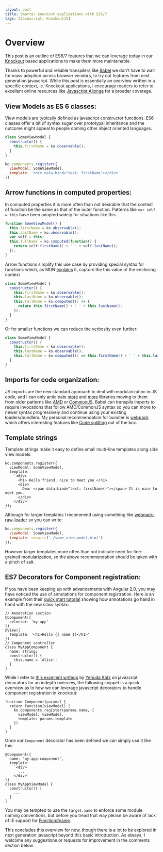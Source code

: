 ```yaml
---
layout: post
title: Smarter knockout applications with ES6/7
tags: [Javascript, KnockoutJS]
---
```


# Overview

This post is an outline of ES6/7 features that we can leverage today in our [Knockout](http://knockoutjs.com) based applications to make them more maintainable.

Thanks to powerful and reliable transpilers like [Babel](http://babeljs.io) we don't have to wait for mass adoption across browser vendors, to try out features from next generation javascript. While this post is essentially an overview written in a specific context, ie. Knockout applications, I encourage readers to refer to excellent online resources like [Javascript Allonge](https://leanpub.com/javascriptallongesix) for a broader coverage.

## View Models as ES 6 classes:

View models are typically defined as javascript constructor functions. ES6 classes offer a bit of syntax sugar over prototypal inheritance and the outcome might appeal to people coming other object oriented languages.

```javascript
class SomeViewModel {
  constructor() {
    this.firstName = ko.observable();
  }
}

ko.components.register({
  viewModel: SomeViewModel,
  template: '<div data-bind="text: firstName"></div>'
})
```

## Arrow functions in computed properties:

In computed properties it is more often than not desirable that the context of function be the same as that of the outer function. Patterns like `var self = this` have been adopted widely for situations like this.

```javascript
function SomeViewModel() {
  this.firstName = ko.observable();
  this.lastName = ko.observable();
  var self = this;
  this.fullName = ko.computed(function() {
    return self.firstName() + ' ' + self.lastName();
  });
}
```

Arrow functions simplify this use case by providing special syntax for functions which, as MDN [explains](https://developer.mozilla.org/en-US/docs/Web/JavaScript/Reference/Functions/Arrow_functions) it, capture the this value of the enclosing context

```javascript
class SomeViewModel {
  constructor() {
    this.firstName = ko.observable();
    this.lastName = ko.observable();
    this.fullName = ko.computed(() => {
      return this.firstName() + ' ' + this.lastName();
    });
  }
}
```

Or for smaller functions we can reduce the verbosity even further:

```javascript
class SomeViewModel {
  constructor() {
    this.firstName = ko.observable();
    this.lastName = ko.observable();
    this.fullName = ko.computed(() => this.firstName() + ' ' + this.lastName());
  }
}
```

## Imports for code organization:

JS imports are the new standard approach to deal with modularization in JS code, and I can only anticipate [more](https://angular.io/) and [more](http://aurelia.io/) libraries moving to them from older patterns like [AMD](https://github.com/amdjs/amdjs-api/wiki/AMD) or [CommonJS](http://wiki.commonjs.org/wiki/CommonJS). Babel can transpile imports to require invocations that follow AMD/CommonJS syntax so you can move to newer syntax progressively and continue using your existing loaders/bundlers. My personal recommendation for bundler is [webpack](http://webpack.github.io/) which offers interesting features like [Code splitting](http://webpack.github.io/docs/code-splitting.html) out of the box.

## Template strings

Template strings make it easy to define small multi-line templates along side view models.

```
ko.components.register({
  viewModel: SomeViewModel,
  template:
    `<div>
      <h1> Hello friend, nice to meet you </h1>
      <div>
        Dear <span data-bind="text: firstName()"></span> It is nice to meet you.
      </div>
    </div>`
});
```

Although for larger templates I recommend using something like [webpack-raw-loader](https://github.com/webpack/raw-loader) so you can write:

```javascript
ko.components.register({
  viewModel: SomeViewModel,
  template: require('./some_view_model.html')
});
```

However larger templates more often than not indicate need for fine-grained modularization, so the above recommendation should be taken with a pinch of salt.

## ES7 Decorators for Component registration:

If you have been keeping up with advancements with Angular 2.0, you may have noticed the use of annotations for component registration. Here is an example from their [quick start tutorial](https://angular.io/docs/js/latest/quickstart.html) showing how annotations go hand in hand with the new class syntax:

```
// Annotation section
@Component({
  selector: 'my-app'
})
@View({
  template: '<h1>Hello {{ name }}</h1>'
})
// Component controller
class MyAppComponent {
  name: string;
  constructor() {
    this.name = 'Alice';
  }
}
```

While I refer to [this excellent writeup](https://github.com/wycats/javascript-decorators) by [Yehuda Katz](https://twitter.com/wycats) on javascript decorators for an indepth overview, the following snippet is a quick overview as to how we can leverage javascript decorators to handle component registration in knockout:

```
function Component(params) {
  return function(viewModel) {
    ko.components.register(params.name, {
      viewModel: viewModel,
      template: params.template
    })
  }
}
```

Once our `Component` decorator has been defined we can simply use it like this:

```
@Component({
  name: 'my-app-component',
  template:
    `<div>
      ...
    </div>`
})
class MyAppViewModel {
  constructor() {
    ...
  }
}
```

You may be tempted to use the `target.name` to enforce some module naming conventions, but before you tread that way please be aware of lack of IE support for [Function#name](https://developer.mozilla.org/en-US/docs/Web/JavaScript/Reference/Global_Objects/Function/name).

This concludes this overview for now, though there is a lot to be explored in next generation javascript beyond this basic introduction. As always, I welcome any suggestions or requests for improvement in the comments section below.
